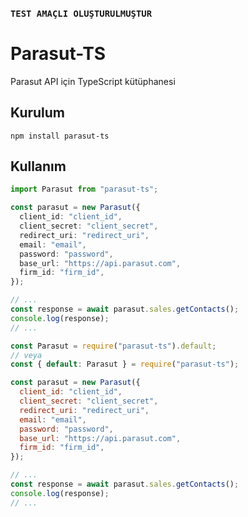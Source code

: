 ### `TEST AMAÇLI OLUŞTURULMUŞTUR`

# Parasut-TS

Parasut API için TypeScript kütüphanesi

## Kurulum

`npm install parasut-ts`

## Kullanım

```typescript
import Parasut from "parasut-ts";

const parasut = new Parasut({
  client_id: "client_id",
  client_secret: "client_secret",
  redirect_uri: "redirect_uri",
  email: "email",
  password: "password",
  base_url: "https://api.parasut.com",
  firm_id: "firm_id",
});

// ...
const response = await parasut.sales.getContacts();
console.log(response);
// ...
```

```javascript
const Parasut = require("parasut-ts").default;
// veya
const { default: Parasut } = require("parasut-ts");

const parasut = new Parasut({
  client_id: "client_id",
  client_secret: "client_secret",
  redirect_uri: "redirect_uri",
  email: "email",
  password: "password",
  base_url: "https://api.parasut.com",
  firm_id: "firm_id",
});

// ...
const response = await parasut.sales.getContacts();
console.log(response);
// ...
```
